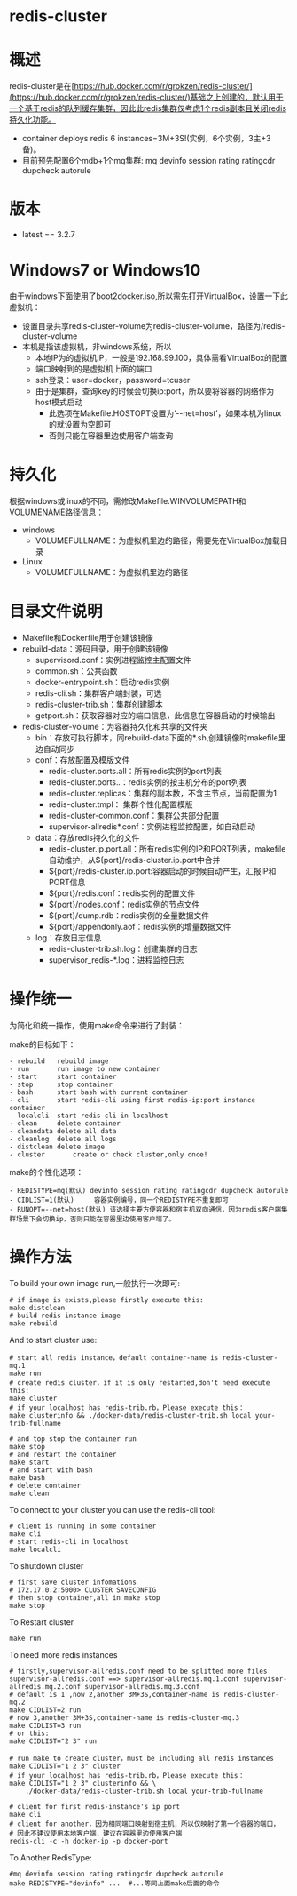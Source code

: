 # redis-cluster

# 概述

 redis-cluster是在[https://hub.docker.com/r/grokzen/redis-cluster/](https://hub.docker.com/r/grokzen/redis-cluster/)基础之上创建的，默认用于一个基于redis的队列缓存集群，因此此redis集群仅考虑1个redis副本且关闭redis持久化功能。

- container deploys redis 6 instances=3M+3S!(实例，6个实例，3主+3备)。
- 目前预先配置6个mdb+1个mq集群: mq devinfo session rating ratingcdr dupcheck autorule


# 版本

- latest == 3.2.7

# Windows7 or Windows10

由于windows下面使用了boot2docker.iso,所以需先打开VirtualBox，设置一下此虚拟机：

- 设置目录共享redis-cluster-volume为redis-cluster-volume，路径为/redis-cluster-volume
- 本机是指该虚拟机，非windows系统，所以
    - 本地IP为的虚拟机IP，一般是192.168.99.100，具体需看VirtualBox的配置
    - 端口映射到的是虚拟机上面的端口
    - ssh登录：user=docker，password=tcuser
    - 由于是集群，查询key的时候会切换ip:port，所以要将容器的网络作为host模式启动
        - 此选项在Makefile.HOSTOPT设置为‘--net=host’，如果本机为linux的就设置为空即可
        - 否则只能在容器里边使用客户端查询

# 持久化

根据windows或linux的不同，需修改Makefile.WINVOLUMEPATH和VOLUMENAME路径信息：

- windows
    - VOLUMEFULLNAME：为虚拟机里边的路径，需要先在VirtualBox加载目录
- Linux
    - VOLUMEFULLNAME：为虚拟机里边的路径

# 目录文件说明

- Makefile和Dockerfile用于创建该镜像
- rebuild-data：源码目录，用于创建该镜像
  - supervisord.conf：实例进程监控主配置文件
  - common.sh：公共函数
  - docker-entrypoint.sh：启动redis实例
  - redis-cli.sh：集群客户端封装，可选
  - redis-cluster-trib.sh：集群创建脚本
  - getport.sh：获取容器对应的端口信息，此信息在容器启动的时候输出
- redis-cluster-volume：为容器持久化和共享的文件夹
  - bin：存放可执行脚本，同rebuild-data下面的*.sh,创建镜像时makefile里边自动同步
  - conf：存放配置及模版文件
      - redis-cluster.ports.all：所有redis实例的port列表
      - redis-cluster.ports.*.*：redis实例的按主机分布的port列表
      - redis-cluster.replicas：集群的副本数，不含主节点，当前配置为1
      - redis-cluster.tmpl： 集群个性化配置模版
      - redis-cluster-common.conf：集群公共部分配置
      - supervisor-allredis*.conf：实例进程监控配置，如自动启动
  - data：存放redis持久化的文件
      - redis-cluster.ip.port.all：所有redis实例的IP和PORT列表，makefile自动维护，从${port}/redis-cluster.ip.port中合并
      - ${port}/redis-cluster.ip.port:容器启动的时候自动产生，汇报IP和PORT信息
      - ${port}/redis.conf：redis实例的配置文件
      - ${port}/nodes.conf：redis实例的节点文件
      - ${port}/dump.rdb：redis实例的全量数据文件
      - ${port}/appendonly.aof：redis实例的增量数据文件
  - log：存放日志信息
      - redis-cluster-trib.sh.log：创建集群的日志
      - supervisor_redis-*.log：进程监控日志

# 操作统一

为简化和统一操作，使用make命令来进行了封装：

make的目标如下：

    - rebuild   rebuild image
    - run       run image to new container
    - start     start container
    - stop      stop container
    - bash      start bash with current container
    - cli       start redis-cli using first redis-ip:port instance container
    - localcli  start redis-cli in localhost
    - clean     delete container
    - cleandata delete all data
    - cleanlog  delete all logs
    - distclean delete image
    - cluster   	create or check cluster,only once!

make的个性化选项：

    - REDISTYPE=mq(默认) devinfo session rating ratingcdr dupcheck autorule
    - CIDLIST=1(默认)     容器实例编号，同一个REDISTYPE不重复即可
    - RUNOPT=--net=host(默认) 该选择主要方便容器和宿主机双向通信，因为redis客户端集群场景下会切换ip，否则只能在容器里边使用客户端了。

# 操作方法

To build your own image run,一般执行一次即可:

    # if image is exists,please firstly execute this:
    make distclean 
    # build redis instance image
    make rebuild

And to start cluster use:

    # start all redis instance，default container-name is redis-cluster-mq.1
    make run
    # create redis cluster，if it is only restarted,don't need execute this:
    make cluster
    # if your localhost has redis-trib.rb，Please execute this：
    make clusterinfo && ./docker-data/redis-cluster-trib.sh local your-trib-fullname

    # and top stop the container run
    make stop
    # and restart the container
    make start
    # and start with bash
    make bash
    # delete container
    make clean

To connect to your cluster you can use the redis-cli tool:

    # client is running in some container 
    make cli
    # start redis-cli in localhost
    make localcli 	

To shutdown cluster

    # first save cluster infomations
    # 172.17.0.2:5000> CLUSTER SAVECONFIG
    # then stop container,all in make stop
    make stop

To Restart cluster
    
    make run

To need more redis instances

    # firstly,supervisor-allredis.conf need to be splitted more files
    supervisor-allredis.conf ==> supervisor-allredis.mq.1.conf supervisor-allredis.mq.2.conf supervisor-allredis.mq.3.conf
    # default is 1 ,now 2,another 3M+3S,container-name is redis-cluster-mq.2
    make CIDLIST=2 run
    # now 3,another 3M+3S,container-name is redis-cluster-mq.3
    make CIDLIST=3 run
    # or this:
    make CIDLIST="2 3" run
    
    # run make to create cluster，must be including all redis instances
    make CIDLIST="1 2 3" cluster
    # if your localhost has redis-trib.rb，Please execute this：
    make CIDLIST="1 2 3" clusterinfo && \
        ./docker-data/redis-cluster-trib.sh local your-trib-fullname

    # client for first redis-instance's ip port
    make cli
    # client for another，因为相同端口映射到宿主机，所以仅映射了第一个容器的端口，
    # 因此不建议使用本地客户端，建议在容器里边使用客户端
    redis-cli -c -h docker-ip -p docker-port

To Another RedisType:

    #mq devinfo session rating ratingcdr dupcheck autorule
    make REDISTYPE="devinfo" ...  #...等同上面make后面的命令
